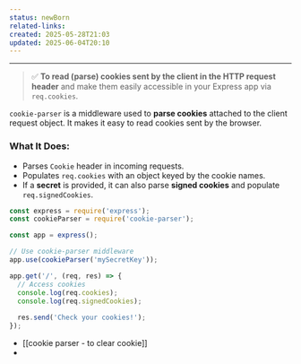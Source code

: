 ```yaml
---
status: newBorn
related-links: 
created: 2025-05-28T21:03
updated: 2025-06-04T20:10
---
```

---

> ✅ **To read (parse) cookies sent by the client in the HTTP request header** and make them easily accessible in your Express app via `req.cookies`.

`cookie-parser` is a middleware used to **parse cookies** attached to the client request object. It makes it easy to read cookies sent by the browser.

### What It Does:

- Parses `Cookie` header in incoming requests.
- Populates `req.cookies` with an object keyed by the cookie names.
- If a **secret** is provided, it can also parse **signed cookies** and populate `req.signedCookies`.


```js
const express = require('express');
const cookieParser = require('cookie-parser');

const app = express();

// Use cookie-parser middleware
app.use(cookieParser('mySecretKey'));

app.get('/', (req, res) => {
  // Access cookies
  console.log(req.cookies);
  console.log(req.signedCookies);
  
  res.send('Check your cookies!');
});
```

- [[cookie parser - to clear cookie]]
- 